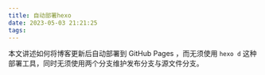 ```yaml
---
title: 自动部署hexo
date: 2023-05-03 21:21:25
tags: 
---
```


本文讲述如何将博客更新后自动部署到 GitHub Pages ，而无须使用 `hexo d`
这种部署工具，同时无须使用两个分支维护发布分支与源文件分支。

## 
